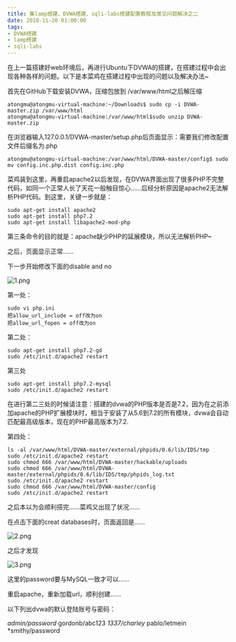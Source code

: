 ```yaml
---
title: 集lamp搭建、DVWA搭建、sqli-labs搭建配置教程及常见问题解决之二
date: 2018-11-20 01:00:00
tags:
- DVWA搭建
- lamp搭建
- sqli-labs
---
```


在上一篇搭建好web环境后，再进行Ubuntu下DVWA的搭建，在搭建过程中会出现各种各样的问题。以下是本菜鸡在搭建过程中出现的问题以及解决办法~

首先在GitHub下载安装DVWA，压缩包放到 /var/www/html之后解压缩

``` shell
atongmu@atongmu-virtual-machine:~/Downloads$ sudo cp -i DVWA-master.zip /var/www/html
atongmu@atongmu-virtual-machine:/var/www/html$sudo unzip DVWA-master.zip
```

在浏览器输入127.0.0.1/DVWA-master/setup.php后页面显示：需要我们修改配置文件后缀名为.php

``` shell
atongmu@atongmu-virtual-machine:/var/www/html/DVWA-master/config$ sudo mv config.inc.php.dist config.inc.php
```

菜鸡装到这里，再重启apache2以后发现，在DVWA界面出现了很多PHP不完整代码，如同一个正常人长了天花一般触目惊心……后经分析原因是apache2无法解析PHP代码。到这里，关键一步就是：

``` shell
sudo apt-get install apache2
sudo apt-get install php7.2
sudo apt-get install libapache2-mod-php
```

第三条命令的目的就是：apache缺少PHP的延展模块，所以无法解析PHP~

之后，页面显示正常……

下一步开始修改下面的disable and no

![1.png](https://i.loli.net/2021/08/11/EXL3qH9g84kfPry.png)

第一处：

``` shell
sudo vi php.ini
把allow_url_include = off改为on
把allow_url_fopen = off改为on
```

第二处：

``` shell
sudo apt-get install php7.2-gd
sudo /etc/init.d/apache2 restart
```

第三处

``` shell
sudo apt-get install php7.2-mysql
sudo /etc/init.d/apache2 restart
```

在进行第二三处的时候请注意：搭建的dvwa的PHP版本是否是7.2，因为在之前添加apache的PHP扩展模块时，相当于安装了从5.6到7.2的所有模块，dvwa会自动匹配最高级版本，现在的PHP最高版本为7.2.

第四处：

``` shell
ls -al /var/www/html/DVWA-master/external/phpids/0.6/lib/IDS/tmp
sudo /etc/init.d/apache2 restart
sudo chmod 666 /var/www/html/DVWA-master/hackable/uploads
sudo chmod 666 /var/www/html/DVWA-master/external/phpids/0.6/lib/IDS/tmp/phpids_log.txt
sudo /etc/init.d/apache2 restart
sudo chmod 666 /var/www/html/DVWA-master/config
sudo /etc/init.d/apache2 restart
```

之后本以为会顺利搭完……菜鸡又出现了状况……

在点击下面的creat databases时，页面返回是……

![2.png](https://i.loli.net/2021/08/11/R3L7ehZ5PXty6DV.png)

之后才发现

![3.png](https://i.loli.net/2021/08/11/aFzs6Eiq2HMbJjl.png)

这里的password要与MySQL一致才可以……

重启apache，重新加载url，顺利创建……

以下列出dvwa的默认登陆账号与密码：

*admin/password* gordonb/abc123
*1337/charley* pablo/letmein
*smithy/password
